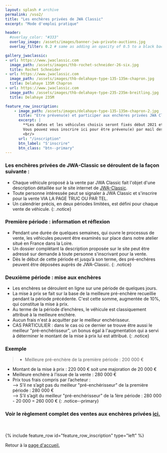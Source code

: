 ```yaml
---
layout: splash # archive
permalink: /vso2/
title: "Les enchères privées de JWA Classic"
excerpt: "Mode d'emploi pratique"

header:
  #overlay_color: "#333"
  overlay_image: /assets/images/banner-jwa-private-auctions.jpg
  overlay_filter: 0.2 # same as adding an opacity of 0.5 to a black background

gallery_jwaclassic:
- url: https://www.jwaclassic.com
  image_path: /assets/images/thb-rochet-schneider-26-six.jpg
  title: Rochet Schneider
- url: https://www.jwaclassic.com
  image_path: /assets/images/thb-delahaye-type-135-135m-chapron.jpg
  title: Delahaye 135M Chapron
- url: https://www.jwaclassic.com
  image_path: /assets/images/thb-delahaye-type-235-235m-breitling.jpg
  title: Delahaye 235M

feature_row_inscription:
    - image_path: /assets/images/delahaye-type-135-135m-chapron-2.jpg
      title: "Etre prévenu(e) et participer aux enchères privées JWA Classic"
      excerpt: |
        **Les dates et les véhicules choisis seront fixés début 2021 et seront priorairement communiqués par email aux inscrits.**<br/>
        Vous pouvez vous inscrire ici pour être prévenu(e) par mail des prochaines ventes.
        <br/>
      url: "/inscription"
      btn_label: "S'inscrire"
      btn_class: "btn--primary"
---
```


### Les enchères privées de JWA-Classic se déroulent de la façon suivante :
-	Chaque véhicule proposé à la vente par JWA Classic fait l'objet d'une description détaillée sur le site internet de [JWA-Classic](https://www.jwaclassic.com).
- Toute personne intéressée peut se signaler à JWA Classic et s'inscrire pour la vente VIA LA PAGE TRUC OU PAR TEL.
- Un calendrier précis, en deux périodes limitées, est défini pour chaque vente de véhicule.
{: .notice}

### Première période : information et réflexion
-	Pendant une durée de quelques semaines, qui ouvre le processus de vente, les véhicules peuvent être examinés sur place dans notre atelier situé en France dans la Loire.
- Un dossier complétant la description proposée sur le site peut être adressé sur demande à toute personne s'inscrivant pour la vente.
-	Dès le début de cette période et jusqu’à son terme, des pré-enchères peuvent être déposées auprès de JWA-Classic.
{: .notice}

### Deuxième période : mise aux enchères
-	Les enchères se déroulent en ligne sur une période de quelques jours.
-	La mise à prix se fait sur la base de la meilleure pré-enchère recueillie pendant la période précédente. C'est cette somme, augmentée de 10%, qui constitue la mise à prix.
-	Au terme de la période d’enchères, le véhicule est classiquement attribué à la meilleure enchère.
-	Aucun frais n'est à acquitter par le meilleur enchérisseur.
-	CAS PARTICULIER : dans le cas où ce dernier se trouve être aussi le meilleur "pré-enchérisseur", un bonus égal à l'augmentation qui a servi à déterminer le montant de la mise à prix lui est attribué.
{: .notice}

### Exemple
> -	Meilleure pré-enchère de la première période : 200 000 €
-	Montant de la mise à prix : 220 000 € soit une majoration de 20 000 €
-	Meilleure enchère à l’issue de la vente : 280 000 €
-	Prix tous frais compris par l’acheteur :<br/>
  --> S’il ne s’agit pas du meilleur "pré-enchérisseur" de la première période : 280 000 €<br/>
  --> S’il s’agit du meilleur "pré-enchérisseur" de la 1ère période : 280 000 - 20 000 = 260 000 €
{: .notice--primary}

### Voir le règlement complet des ventes aux enchères privées [ici.](/JWA-Auctions-terms/)
<br/>
<br/>
{% include feature_row id="feature_row_inscription" type="left" %}

Retour à la [page d'accueil.](/)
